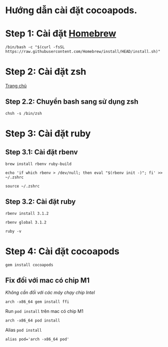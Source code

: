 # Hướng dẫn cài đặt cocoapods.


# Step 1: Cài đặt [Homebrew](https://brew.sh/)

```
/bin/bash -c "$(curl -fsSL https://raw.githubusercontent.com/Homebrew/install/HEAD/install.sh)"
```

# Step 2: Cài đặt zsh
[Trang chủ](https://sourabhbajaj.com/mac-setup/iTerm/zsh.html)

## Step 2.2: Chuyển bash sang sử dụng zsh
```
chsh -s /bin/zsh
```

# Step 3: Cài đặt ruby
## Step 3.1: Cài đặt rbenv
```
brew install rbenv ruby-build
```

```
echo 'if which rbenv > /dev/null; then eval "$(rbenv init -)"; fi' >> ~/.zshrc
```

```
source ~/.zshrc
```

## Step 3.2: Cài đặt ruby
```
rbenv install 3.1.2
```

```
rbenv global 3.1.2
```

```
ruby -v
```

# Step 4: Cài đặt cocoapods

```
gem install cocoapods
```

## Fix đối với mac có chip M1
*Không cần đối với các máy chạy chip Intel*
```
arch -x86_64 gem install ffi
```

Run `pod install` trên mac có chip M1

```
arch -x86_64 pod install
```

Alias `pod install`

```
alias pod='arch -x86_64 pod'
```
